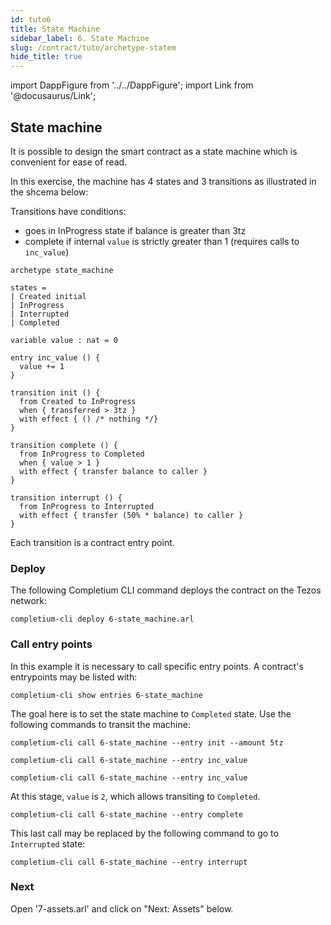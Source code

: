 ```yaml
---
id: tuto6
title: State Machine
sidebar_label: 6. State Machine
slug: /contract/tuto/archetype-statem
hide_title: true
---
```

import DappFigure from '../../DappFigure';
import Link from '@docusaurus/Link';

## State machine

It is possible to design the smart contract as a state machine which is convenient for ease of read.


In this exercise, the machine has 4 states and 3 transitions as illustrated in the shcema below:

<DappFigure img='tuto_statem.svg' width='60%'/>

Transitions have conditions:
* goes in InProgress state if balance is greater than 3tz
* complete if internal `value` is strictly greater than 1 (requires calls to `inc_value`)

```archetype title="6-state_machine.arl"
archetype state_machine

states =
| Created initial
| InProgress
| Interrupted
| Completed

variable value : nat = 0

entry inc_value () {
  value += 1
}

transition init () {
  from Created to InProgress
  when { transferred > 3tz }
  with effect { () /* nothing */}
}

transition complete () {
  from InProgress to Completed
  when { value > 1 }
  with effect { transfer balance to caller }
}

transition interrupt () {
  from InProgress to Interrupted
  with effect { transfer (50% * balance) to caller }
}
```

Each transition is a contract entry point.

### Deploy

The following <Link to='/docs/cli'>Completium CLI</Link> command deploys the contract on the Tezos network:

```
completium-cli deploy 6-state_machine.arl
```

### Call entry points

In this example it is necessary to call specific entry points. A contract's entrypoints may be listed with:

```
completium-cli show entries 6-state_machine
```

The goal here is to set the state machine to `Completed` state. Use the following commands to transit the machine:

```
completium-cli call 6-state_machine --entry init --amount 5tz
```

```
completium-cli call 6-state_machine --entry inc_value
```

```
completium-cli call 6-state_machine --entry inc_value
```

At this stage, `value` is `2`, which allows transiting to `Completed`.

```
completium-cli call 6-state_machine --entry complete
```

This last call may be replaced by the following command to go to `Interrupted` state:

```
completium-cli call 6-state_machine --entry interrupt
```

### Next

Open '7-assets.arl' and click on "Next: Assets" below.


